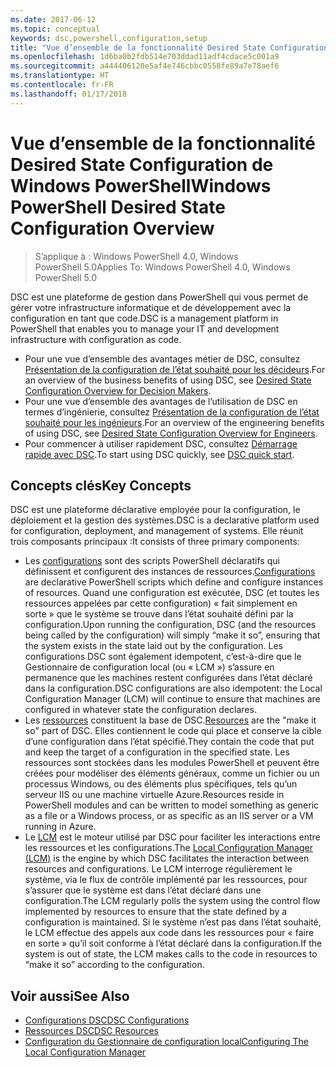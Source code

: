 ```yaml
---
ms.date: 2017-06-12
ms.topic: conceptual
keywords: dsc,powershell,configuration,setup
title: "Vue d’ensemble de la fonctionnalité Desired State Configuration de Windows PowerShell"
ms.openlocfilehash: 1d6ba0b2fdb514e703ddad11adf4cdace5c001a9
ms.sourcegitcommit: a444406120e5af4e746cbbc0558fe89a7e78aef6
ms.translationtype: HT
ms.contentlocale: fr-FR
ms.lasthandoff: 01/17/2018
---
```

# <a name="windows-powershell-desired-state-configuration-overview"></a><span data-ttu-id="3a7f7-103">Vue d’ensemble de la fonctionnalité Desired State Configuration de Windows PowerShell</span><span class="sxs-lookup"><span data-stu-id="3a7f7-103">Windows PowerShell Desired State Configuration Overview</span></span> 

> <span data-ttu-id="3a7f7-104">S’applique à : Windows PowerShell 4.0, Windows PowerShell 5.0</span><span class="sxs-lookup"><span data-stu-id="3a7f7-104">Applies To: Windows PowerShell 4.0, Windows PowerShell 5.0</span></span>

<span data-ttu-id="3a7f7-105">DSC est une plateforme de gestion dans PowerShell qui vous permet de gérer votre infrastructure informatique et de développement avec la configuration en tant que code.</span><span class="sxs-lookup"><span data-stu-id="3a7f7-105">DSC is a management platform in PowerShell that enables you to manage your IT and development infrastructure with configuration as code.</span></span>

- <span data-ttu-id="3a7f7-106">Pour une vue d’ensemble des avantages métier de DSC, consultez [Présentation de la configuration de l’état souhaité pour les décideurs](decisionMaker.md).</span><span class="sxs-lookup"><span data-stu-id="3a7f7-106">For an overview of the business benefits of using DSC, see [Desired State Configuration Overview for Decision Makers](decisionMaker.md).</span></span>
- <span data-ttu-id="3a7f7-107">Pour une vue d’ensemble des avantages de l’utilisation de DSC en termes d’ingénierie, consultez [Présentation de la configuration de l’état souhaité pour les ingénieurs](DscForEngineers.md).</span><span class="sxs-lookup"><span data-stu-id="3a7f7-107">For an overview of the engineering benefits of using DSC, see [Desired State Configuration Overview for Engineers](DscForEngineers.md).</span></span>
- <span data-ttu-id="3a7f7-108">Pour commencer à utiliser rapidement DSC, consultez [Démarrage rapide avec DSC](quickStart.md).</span><span class="sxs-lookup"><span data-stu-id="3a7f7-108">To start using DSC quickly, see [DSC quick start](quickStart.md).</span></span>

## <a name="key-concepts"></a><span data-ttu-id="3a7f7-109">Concepts clés</span><span class="sxs-lookup"><span data-stu-id="3a7f7-109">Key Concepts</span></span>

<span data-ttu-id="3a7f7-110">DSC est une plateforme déclarative employée pour la configuration, le déploiement et la gestion des systèmes.</span><span class="sxs-lookup"><span data-stu-id="3a7f7-110">DSC is a declarative platform used for configuration, deployment, and management of systems.</span></span> <span data-ttu-id="3a7f7-111">Elle réunit trois composants principaux :</span><span class="sxs-lookup"><span data-stu-id="3a7f7-111">It consists of three primary components:</span></span>

- <span data-ttu-id="3a7f7-112">Les [configurations](configurations.md) sont des scripts PowerShell déclaratifs qui définissent et configurent des instances de ressources.</span><span class="sxs-lookup"><span data-stu-id="3a7f7-112">[Configurations](configurations.md) are declarative PowerShell scripts which define and configure instances of resources.</span></span>
    <span data-ttu-id="3a7f7-113">Quand une configuration est exécutée, DSC (et toutes les ressources appelées par cette configuration) « fait simplement en sorte » que le système se trouve dans l’état souhaité défini par la configuration.</span><span class="sxs-lookup"><span data-stu-id="3a7f7-113">Upon running the configuration, DSC (and the resources being called by the configuration) will simply “make it so”, ensuring that the system exists in the state laid out by the configuration.</span></span> 
    <span data-ttu-id="3a7f7-114">Les configurations DSC sont également idempotent, c’est-à-dire que le Gestionnaire de configuration local (ou « LCM ») s’assure en permanence que les machines restent configurées dans l’état déclaré dans la configuration.</span><span class="sxs-lookup"><span data-stu-id="3a7f7-114">DSC configurations are also idempotent: the Local Configuration Manager (LCM) will continue to ensure that machines are configured in whatever state the configuration declares.</span></span>
- <span data-ttu-id="3a7f7-115">Les [ressources](resources.md) constituent la base de DSC.</span><span class="sxs-lookup"><span data-stu-id="3a7f7-115">[Resources](resources.md) are the "make it so" part of DSC.</span></span> <span data-ttu-id="3a7f7-116">Elles contiennent le code qui place et conserve la cible d’une configuration dans l’état spécifié.</span><span class="sxs-lookup"><span data-stu-id="3a7f7-116">They contain the code that put and keep the target of a configuration in the specified state.</span></span> 
    <span data-ttu-id="3a7f7-117">Les ressources sont stockées dans les modules PowerShell et peuvent être créées pour modéliser des éléments généraux, comme un fichier ou un processus Windows, ou des éléments plus spécifiques, tels qu’un serveur IIS ou une machine virtuelle Azure.</span><span class="sxs-lookup"><span data-stu-id="3a7f7-117">Resources reside in PowerShell modules and can be written to model something as generic as a file or a Windows process, or as specific as an IIS server or a VM running in Azure.</span></span>
- <span data-ttu-id="3a7f7-118">Le [LCM](metaConfig.md) est le moteur utilisé par DSC pour faciliter les interactions entre les ressources et les configurations.</span><span class="sxs-lookup"><span data-stu-id="3a7f7-118">The [Local Configuration Manager (LCM)](metaConfig.md) is the engine by which DSC facilitates the interaction between resources and configurations.</span></span> 
    <span data-ttu-id="3a7f7-119">Le LCM interroge régulièrement le système, via le flux de contrôle implémenté par les ressources, pour s’assurer que le système est dans l’état déclaré dans une configuration.</span><span class="sxs-lookup"><span data-stu-id="3a7f7-119">The LCM regularly polls the system using the control flow implemented by resources to ensure that the state defined by a configuration is maintained.</span></span> 
    <span data-ttu-id="3a7f7-120">Si le système n’est pas dans l’état souhaité, le LCM effectue des appels aux code dans les ressources pour « faire en sorte » qu’il soit conforme à l’état déclaré dans la configuration.</span><span class="sxs-lookup"><span data-stu-id="3a7f7-120">If the system is out of state, the LCM makes calls to the code in resources to “make it so” according to the configuration.</span></span> 

## <a name="see-also"></a><span data-ttu-id="3a7f7-121">Voir aussi</span><span class="sxs-lookup"><span data-stu-id="3a7f7-121">See Also</span></span>

- [<span data-ttu-id="3a7f7-122">Configurations DSC</span><span class="sxs-lookup"><span data-stu-id="3a7f7-122">DSC Configurations</span></span>](configurations.md)
- [<span data-ttu-id="3a7f7-123">Ressources DSC</span><span class="sxs-lookup"><span data-stu-id="3a7f7-123">DSC Resources</span></span>](resources.md)
- [<span data-ttu-id="3a7f7-124">Configuration du Gestionnaire de configuration local</span><span class="sxs-lookup"><span data-stu-id="3a7f7-124">Configuring The Local Configuration Manager</span></span>](metaConfig.md)

